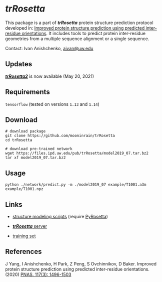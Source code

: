 # *trRosetta*
This package is a part of ***trRosetta*** protein structure prediction protocol developed in: [Improved protein structure prediction using predicted inter-residue orientations](https://www.pnas.org/content/117/3/1496). It includes tools to predict protein inter-residue geometries from a multiple sequence alignment or a single sequence.


Contact: Ivan Anishchenko, aivan@uw.edu

## Updates

[***trRosetta2***](https://github.com/RosettaCommons/trRosetta2) is now available (May 20, 2021)


## Requirements
```tensorflow``` (tested on versions ```1.13``` and ```1.14```)

## Download

```
# download package
git clone https://github.com/mooninrain/trRosetta
cd trRosetta

# download pre-trained network
wget https://files.ipd.uw.edu/pub/trRosetta/model2019_07.tar.bz2
tar xf model2019_07.tar.bz2
```

## Usage
```
python ./network/predict.py -m ./model2019_07 example/T1001.a3m example/T1001.npz
```

## Links

* [structure modeling scripts](http://yanglab.nankai.edu.cn/trRosetta/download/) (require [PyRosetta](http://www.pyrosetta.org/))

* [***trRosetta*** server](http://yanglab.nankai.edu.cn/trRosetta/)

* [training set](https://files.ipd.uw.edu/pub/trRosetta/training_set.tar.gz)


## References
J Yang, I Anishchenko, H Park, Z Peng, S Ovchinnikov, D Baker. Improved protein structure prediction using predicted inter-residue orientations. (2020) [PNAS. 117(3): 1496-1503](https://www.pnas.org/content/117/3/1496)
